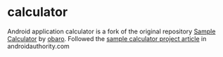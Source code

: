 # calculator
Android application calculator is a fork of the original repository [Sample Calculator](https://github.com/obaro/SampleCalculator) by [obaro](https://github.com/obaro). Followed the [sample calculator project article](http://www.androidauthority.com/build-a-calculator-app-721910/) in androidauthority.com
